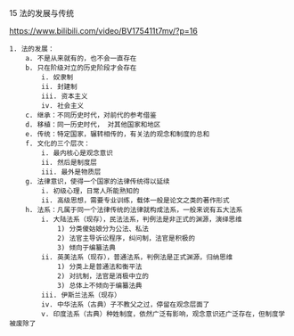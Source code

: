 15 法的发展与传统


https://www.bilibili.com/video/BV175411t7mv/?p=16



	1. 法的发展：
		a. 不是从来就有的，也不会一直存在
		b. 只在阶级对立的历史阶段才会存在
			i. 奴隶制
			ii. 封建制
			iii. 资本主义
			iv. 社会主义
		c. 继承：不同历史时代，对前代的参考借鉴
		d. 移植：同一历史时代， 对其他国家和地区
		e. 传统：特定国家，辗转相传的，有关法的观念和制度的总和
		f. 文化的三个层次：
			i. 最内核心是观念意识
			ii. 然后是制度层
			iii. 最外是物质层
		g. 法律意识，使得一个国家的法律传统得以延续
			i. 初级心理，日常人所能熟知的
			ii. 高级思想，需要专业训练，载体一般是论文之类的著作形式
		h. 法系：凡属于同一个法律传统的法律就构成法系，一般来说有五大法系
			i. 大陆法系（现存），民法法系，判例法是非正式的渊源，演绎思维
				1) 分类傻姑娘分为公法、私法
				2) 法官主导诉讼程序，纠问制，法官是积极的
				3) 倾向于编纂法典
			ii. 英美法系（现存），普通法系，判例法是正式渊源，归纳思维
				1) 分类上是普通法和衡平法
				2) 对抗制，法官是消极中立的
				3) 总体上不倾向于编纂法典
			iii. 伊斯兰法系（现存）
			iv. 中华法系（古典）子不教父之过，停留在观念层面了
			v. 印度法系（古典）种姓制度，依然广泛有影响，观念意识还广泛存在，但制度学被废除了
		
			
		

